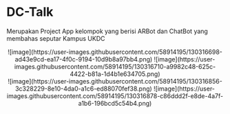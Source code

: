 # DC-Talk
Merupakan Project App kelompok yang berisi ARBot dan ChatBot yang membahas seputar Kampus UKDC
<div align="center">
![image](https://user-images.githubusercontent.com/58914195/130316698-ad43e9cd-ea17-4f0c-9194-10d9b8a97bb4.png)
![image](https://user-images.githubusercontent.com/58914195/130316710-a9982c48-625c-4422-b81a-1d4b1e634705.png)
<br/>
![image](https://user-images.githubusercontent.com/58914195/130316856-3c328229-8e10-4da0-a1c6-ed88070fef38.png)
![image](https://user-images.githubusercontent.com/58914195/130316878-c86ddd2f-e8de-4a7f-a1b6-196bcd5c54b4.png)
</div>



